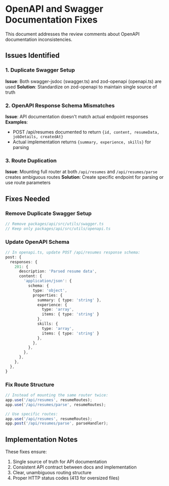 # OpenAPI and Swagger Documentation Fixes

This document addresses the review comments about OpenAPI documentation inconsistencies.

## Issues Identified

### 1. Duplicate Swagger Setup
**Issue**: Both swagger-jsdoc (swagger.ts) and zod-openapi (openapi.ts) are used
**Solution**: Standardize on zod-openapi to maintain single source of truth

### 2. OpenAPI Response Schema Mismatches
**Issue**: API documentation doesn't match actual endpoint responses
**Examples**:
- POST /api/resumes documented to return `{id, content, resumeData, jobDetails, createdAt}`
- Actual implementation returns `{summary, experience, skills}` for parsing

### 3. Route Duplication
**Issue**: Mounting full router at both `/api/resumes` and `/api/resumes/parse` creates ambiguous routes
**Solution**: Create specific endpoint for parsing or use route parameters

## Fixes Needed

### Remove Duplicate Swagger Setup
```typescript
// Remove packages/api/src/utils/swagger.ts
// Keep only packages/api/src/utils/openapi.ts
```

### Update OpenAPI Schema
```typescript
// In openapi.ts, update POST /api/resumes response schema:
post: {
  responses: {
    201: {
      description: 'Parsed resume data',
      content: {
        'application/json': {
          schema: {
            type: 'object',
            properties: {
              summary: { type: 'string' },
              experience: { 
                type: 'array',
                items: { type: 'string' }
              },
              skills: { 
                type: 'array',
                items: { type: 'string' }
              },
            },
          },
        },
      },
    },
  },
}
```

### Fix Route Structure
```typescript
// Instead of mounting the same router twice:
app.use('/api/resumes', resumeRoutes);
app.use('/api/resumes/parse', resumeRoutes);

// Use specific routes:
app.use('/api/resumes', resumeRoutes);
app.post('/api/resumes/parse', parseHandler);
```

## Implementation Notes

These fixes ensure:
1. Single source of truth for API documentation
2. Consistent API contract between docs and implementation  
3. Clear, unambiguous routing structure
4. Proper HTTP status codes (413 for oversized files)